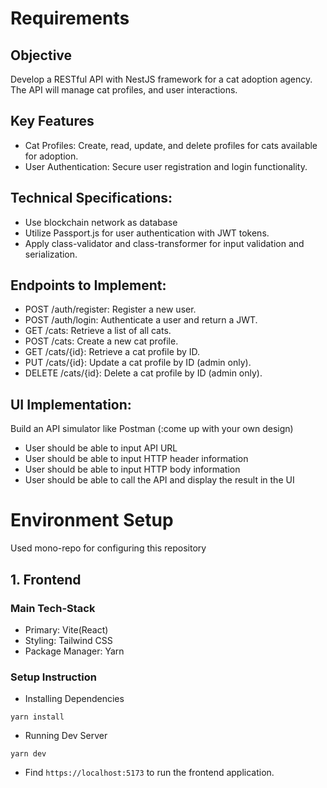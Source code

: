 # Requirements

## Objective

Develop a RESTful API with NestJS framework for a cat adoption agency. The API will manage cat profiles, and user interactions.

## Key Features

- Cat Profiles: Create, read, update, and delete profiles for cats available for adoption.
- User Authentication: Secure user registration and login functionality.

## Technical Specifications:

- Use blockchain network as database
- Utilize Passport.js for user authentication with JWT tokens.
- Apply class-validator and class-transformer for input validation and serialization.

## Endpoints to Implement:

- POST /auth/register: Register a new user.
- POST /auth/login: Authenticate a user and return a JWT.
- GET /cats: Retrieve a list of all cats.
- POST /cats: Create a new cat profile.
- GET /cats/{id}: Retrieve a cat profile by ID.
- PUT /cats/{id}: Update a cat profile by ID (admin only).
- DELETE /cats/{id}: Delete a cat profile by ID (admin only).

## UI Implementation:

Build an API simulator like Postman (:come up with your own design)

- User should be able to input API URL
- User should be able to input HTTP header information
- User should be able to input HTTP body information
- User should be able to call the API and display the result in the UI

# Environment Setup

Used mono-repo for configuring this repository

## 1. Frontend

### Main Tech-Stack

- Primary: Vite(React)
- Styling: Tailwind CSS
- Package Manager: Yarn

### Setup Instruction

- Installing Dependencies

```
yarn install
```

- Running Dev Server

```
yarn dev
```

- Find `https://localhost:5173` to run the frontend application.
